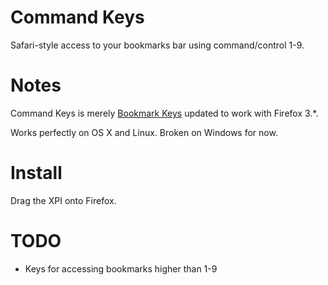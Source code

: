 # Command Keys
Safari-style access to your bookmarks bar using command/control 1-9.

# Notes
Command Keys is merely [Bookmark Keys](https://addons.mozilla.org/en-US/firefox/addon/3647) updated to work with Firefox 3.*.

Works perfectly on OS X and Linux. Broken on Windows for now.

# Install
Drag the XPI onto Firefox.

# TODO
* Keys for accessing bookmarks higher than 1-9
